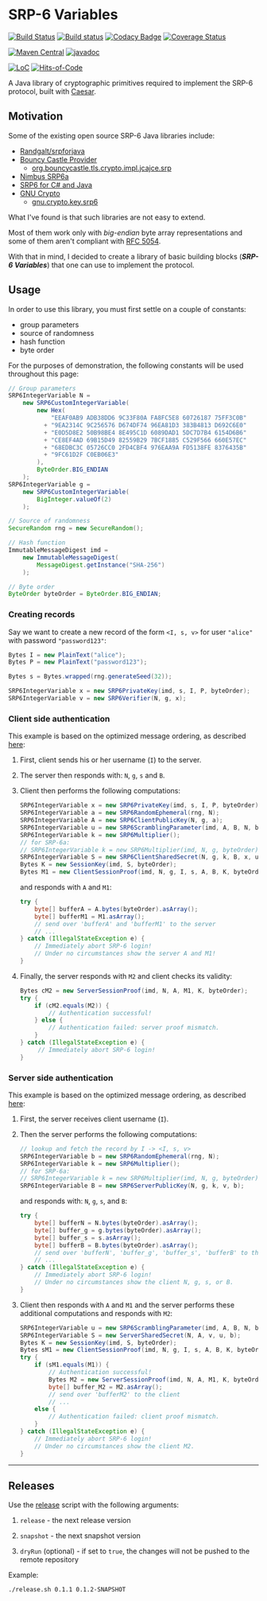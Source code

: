 # SRP-6 Variables

[![Build Status](https://travis-ci.com/Glusk/srp6-variables.svg?branch=master)](https://travis-ci.com/Glusk/srp6-variables)
[![Build status](https://ci.appveyor.com/api/projects/status/4dlyh0qkyd7aubpk/branch/master?svg=true)](https://ci.appveyor.com/project/Glusk/srp6-variables/branch/master)
[![Codacy Badge](https://app.codacy.com/project/badge/Grade/4b28e7a9389046a98c42f6a6eaa00ad8)](https://www.codacy.com/gh/Glusk/srp6-variables/dashboard?utm_source=github.com&amp;utm_medium=referral&amp;utm_content=Glusk/srp6-variables&amp;utm_campaign=Badge_Grade)
[![Coverage Status](https://coveralls.io/repos/github/Glusk/srp6-variables/badge.svg?branch=master)](https://coveralls.io/github/Glusk/srp6-variables?branch=master)

[![Maven Central](https://maven-badges.herokuapp.com/maven-central/com.github.glusk/srp6-variables/badge.svg)](https://maven-badges.herokuapp.com/maven-central/com.github.glusk/srp6-variables)
[![javadoc](https://javadoc.io/badge2/com.github.glusk/srp6-variables/javadoc.svg)](https://javadoc.io/doc/com.github.glusk/srp6-variables)

[![LoC](https://tokei.rs/b1/github/glusk/srp6-variables)](https://github.com/Glusk/srp6-variables)
[![Hits-of-Code](https://hitsofcode.com/github/glusk/srp6-variables?branch=master)](https://hitsofcode.com/view/github/glusk/srp6-variables?branch=master)

A Java library of cryptographic primitives required to implement the SRP-6
protocol, built with [Caesar](https://github.com/Glusk/caesar).

## Motivation

Some of the existing open source SRP-6 Java libraries include:
- [Randgalt/srpforjava](https://github.com/Randgalt/srpforjava)
- [Bouncy Castle Provider
](https://search.maven.org/artifact/org.bouncycastle/bcprov-jdk15to18/1.68/pom)
  - [org.bouncycastle.tls.crypto.impl.jcajce.srp](https://github.com/bcgit/bc-java/tree/master/tls/src/main/java/org/bouncycastle/tls/crypto/impl/jcajce/srp)
- [Nimbus SRP6a](https://search.maven.org/artifact/com.nimbusds/srp6a/2.1.0/pom)
- [SRP6 for C# and Java](https://sourceforge.net/projects/srp6-for-csharp-and-java/)
- [GNU Crypto](https://search.maven.org/artifact/org.gnu/gnu-crypto/2.0.1/pom)
  - [gnu.crypto.key.srp6](http://cvs.savannah.gnu.org/viewvc/gnu-crypto/gnu-crypto/source/gnu/crypto/key/srp6/?hideattic=0)

What I've found is that such libraries are not easy to extend.

Most of them work only with *big-endian* byte array representations and some of them aren't compliant with [RFC 5054](https://tools.ietf.org/html/rfc5054).

With that in mind, I decided to create a library of basic building blocks (_**SRP-6 Variables**_) that one can use to implement the protocol.

## Usage

In order to use this library, you must first settle on a couple of constants:

-   group parameters
-   source of randomness
-   hash function
-   byte order

For the purposes of demonstration, the following constants will be used
throughout this page:
``` java
// Group parameters
SRP6IntegerVariable N =
    new SRP6CustomIntegerVariable(
        new Hex(
            "EEAF0AB9 ADB38DD6 9C33F80A FA8FC5E8 60726187 75FF3C0B"
          + "9EA2314C 9C256576 D674DF74 96EA81D3 383B4813 D692C6E0"
          + "E0D5D8E2 50B98BE4 8E495C1D 6089DAD1 5DC7D7B4 6154D6B6"
          + "CE8EF4AD 69B15D49 82559B29 7BCF1885 C529F566 660E57EC"
          + "68EDBC3C 05726CC0 2FD4CBF4 976EAA9A FD5138FE 8376435B"
          + "9FC61D2F C0EB06E3"
        ),
        ByteOrder.BIG_ENDIAN
    );
SRP6IntegerVariable g =
    new SRP6CustomIntegerVariable(
        BigInteger.valueOf(2)
    );

// Source of randomness
SecureRandom rng = new SecureRandom();

// Hash function
ImmutableMessageDigest imd =
    new ImmutableMessageDigest(
        MessageDigest.getInstance("SHA-256")
    );

// Byte order
ByteOrder byteOrder = ByteOrder.BIG_ENDIAN;
```

### Creating records

Say we want to create a new record of the form `<I, s, v>` for user `"alice"`
with password `"password123"`:

``` java
Bytes I = new PlainText("alice");
Bytes P = new PlainText("password123");

Bytes s = Bytes.wrapped(rng.generateSeed(32));

SRP6IntegerVariable x = new SRP6PrivateKey(imd, s, I, P, byteOrder);
SRP6IntegerVariable v = new SRP6Verifier(N, g, x);
```

### Client side authentication

This example is based on the optimized message ordering, as described [here][1]:

1.  First, client sends his or her username (`I`) to the server.

2.  The server then responds with: `N`, `g`, `s` and `B`.

3.  Client then performs the following computations:
    ``` java
    SRP6IntegerVariable x = new SRP6PrivateKey(imd, s, I, P, byteOrder);
    SRP6IntegerVariable a = new SRP6RandomEphemeral(rng, N);
    SRP6IntegerVariable A = new SRP6ClientPublicKey(N, g, a);
    SRP6IntegerVariable u = new SRP6ScramblingParameter(imd, A, B, N, byteOrder);
    SRP6IntegerVariable k = new SRP6Multiplier();
    // for SRP-6a:
    // SRP6IntegerVariable k = new SRP6Multiplier(imd, N, g, byteOrder);
    SRP6IntegerVariable S = new SRP6ClientSharedSecret(N, g, k, B, x, u, a);
    Bytes K = new SessionKey(imd, S, byteOrder);
    Bytes M1 = new ClientSessionProof(imd, N, g, I, s, A, B, K, byteOrder);
    ```
    and responds with `A` and `M1`:
    ``` java
    try {
        byte[] bufferA = A.bytes(byteOrder).asArray();
        byte[] bufferM1 = M1.asArray();
        // send over 'bufferA' and 'bufferM1' to the server
        // ...
    } catch (IllegalStateException e) {
        // Immediately abort SRP-6 login!
        // Under no circumstances show the server A and M1!
    }
    ```

4.  Finally, the server responds with `M2` and client checks its validity:
    ``` java
    Bytes cM2 = new ServerSessionProof(imd, N, A, M1, K, byteOrder);
    try {
        if (cM2.equals(M2)) {
            // Authentication successful!
        } else {
            // Authentication failed: server proof mismatch.
        }
    } catch (IllegalStateException e) {
         // Immediately abort SRP-6 login!
    }
    ```

### Server side authentication

This example is based on the optimized message ordering, as described [here][1]:

1.  First, the server receives client username (`I`).

2.  Then the server performs the following computations:
    ``` java
    // lookup and fetch the record by I -> <I, s, v>
    SRP6IntegerVariable b = new SRP6RandomEphemeral(rng, N);
    SRP6IntegerVariable k = new SRP6Multiplier();
    // for SRP-6a:
    // SRP6IntegerVariable k = new SRP6Multiplier(imd, N, g, byteOrder);
    SRP6IntegerVariable B = new SRP6ServerPublicKey(N, g, k, v, b);
    ```
    and responds with: `N`, `g`, `s`, and `B`:
    ``` java
    try {
        byte[] bufferN = N.bytes(byteOrder).asArray();
        byte[] buffer_g = g.bytes(byteOrder).asArray();
        byte[] buffer_s = s.asArray();
        byte[] bufferB = B.bytes(byteOrder).asArray();
        // send over 'bufferN', 'buffer_g', 'buffer_s', 'bufferB' to the client
        // ...
    } catch (IllegalStateException e) {
        // Immediately abort SRP-6 login!
        // Under no circumstances show the client N, g, s, or B.
    }
    ```

3.  Client then responds with `A` and `M1` and the server performs these
    additional computations and responds with `M2`:
    ``` java
    SRP6IntegerVariable u = new SRP6ScramblingParameter(imd, A, B, N, byteOrder);
    SRP6IntegerVariable S = new ServerSharedSecret(N, A, v, u, b);
    Bytes K = new SessionKey(imd, S, byteOrder);
    Bytes sM1 = new ClientSessionProof(imd, N, g, I, s, A, B, K, byteOrder);
    try { 
        if (sM1.equals(M1)) {
            // Authentication successful!
            Bytes M2 = new ServerSessionProof(imd, N, A, M1, K, byteOrder);
            byte[] buffer_M2 = M2.asArray();
            // send over 'bufferM2' to the client
            // ...
        else {
            // Authentication failed: client proof mismatch.
        }
    } catch (IllegalStateException e) {
        // Immediately abort SRP-6 login!
        // Under no circumstances show the client M2.
    }
    ```

[1]: http://srp.stanford.edu/srp6.ps (WU, Thomas. *SRP-6: Improvements and Refinements to the Secure Remote Password Protocol*)

---

## Releases

Use the [release](./release.sh) script with the following arguments:

1.  `release` - the next release version

2.  `snapshot` - the next snapshot version

3.  `dryRun` (optional) - if set to `true`, the changes will not be pushed
   to the remote repository

Example:

``` bash
./release.sh 0.1.1 0.1.2-SNAPSHOT
```
